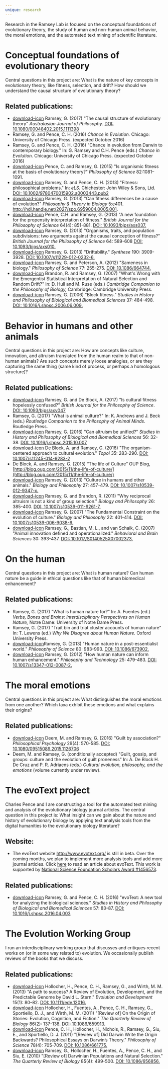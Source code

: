 ```yaml
---
unique: research
---
```


Research in the Ramsey Lab is focused on the conceptual foundations of evolutionary theory, the study of human and non-human animal behavior, the moral emotions, and the automated text mining of scientific literature.

# Conceptual foundations of evolutionary theory

Central questions in this project are: What is the nature of key concepts in evolutionary theory, like fitness, selection, and drift?  How should we understand the causal structure of evolutionary theory?

## Related publications:


*   [download-icon](/papers/2015-ajp-causal-structure.pdf) Ramsey, G. (2017) "The causal structure of evolutionary theory" _Australasian Journal of Philosophy_. [DOI: 10.1080/00048402.2015.1111398](http://dx.doi.org/10.1080/00048402.2015.1111398)
*   Ramsey, G. and Pence, C. H.  (2016)  _Chance in Evolution._  Chicago: University of Chicago Press. (expected October 2016)
*   Ramsey, G. and Pence, C. H. (2016) "Chance in evolution from Darwin to contemporary biology." In: G. Ramsey and C.H. Pence (eds.) _Chance in Evolution._ Chicago: University of Chicago Press. (expected October 2016)
*   [download-icon](/papers/2015-ps-organismic-fitness.pdf) Pence, C. and Ramsey, G. (2015) "Is organismic fitness at the basis of evolutionary theory?" _Philosophy of Science_ 82:1081–1091.
*   [download-icon](/papers/2013-els-fitness-philosophical-problems.pdf) Ramsey, G. and Pence, C. H. (2013) "Fitness: philosophical problems." In: _eLS._ Chichester: John Wiley & Sons, Ltd. [DOI: 10.1002/9780470015902.a0003443.pub2](http://dx.doi.org/10.1002/9780470015902.a0003443.pub2)
*   [download-icon](/papers/2013-ptib-fitness-differences.pdf) Ramsey, G. (2013) "Can fitness differences be a cause of evolution?" _Philosophy & Theory in Biology_ 5:e401. <http://hdl.handle.net/2027/spo.6959004.0005.001>.
*   [download-icon](/papers/2013-bjps-new-foundation.pdf) Pence, C.H. and Ramsey, G. (2013) "A new foundation for the propensity interpretation of fitness." _British Journal for the Philosophy of Science_ 64(4): 851-881. [DOI: 10.1093/bjps/axs037.](http://dx.doi.org/10.1093/bjps/axs037)
*   [download-icon](/papers/2013-bjps-organisms-traits-subdivisions.pdf) Ramsey, G. (2013) "Organisms, traits, and population subdivisions: two arguments against the causal conception of fitness?" _British Journal for the Philosophy of Science_ 64: 589-608 [DOI: 10.1093/bjps/axs010.](http://dx.doi.org/10.1093/bjps/axs010)
*   [download-icon](/papers/2013-syn-driftability.pdf) Ramsey, G. (2013) "Driftability." _Synthese_ 190: 3909-3928. [DOI: 10.1007/s11229-012-0232-6.](http://dx.doi.org/10.1007/s11229-012-0232-6)
*   [download-icon](http://dx.doi.org/10.1086/664744) Ramsey, G. and Peterson, A. (2012) "Sameness in biology." _Philosophy of Science_ 77: 255-275. [DOI: 10.1086/664744.](http://dx.doi.org/10.1086/664744)
*   [download-icon](/papers/2007-ccpb-emergentist-statistical-interpretation.pdf) Brandon, R. and Ramsey, G. (2007) "What's Wrong with the Emergentist Statistical Interpretation of Natural Selection and Random Drift?" In: D. Hull and M. Ruse (eds.) _Cambridge Companion to the Philosophy of Biology,_ Cambridge: Cambridge University Press.
*   [download-icon](/papers/2006-shpbbs-block-fitness.pdf) Ramsey, G. (2006) "Block fitness." _Studies in History and Philosophy of Biological and Biomedical Sciences_ 37: 484-498. [DOI: 10.1016/j.shpsc.2006.06.009.](http://dx.doi.org/10.1016/j.shpsc.2006.06.009)


# Behavior in humans and other animals

Central questions in this project are: How are concepts like culture, innovation, and altruism translated from the human realm to that of non-human animals? Are such concepts merely loose analogies, or are they capturing the same thing (same kind of process, or perhaps a homologous structure)?

## Related publications:

*   [download-icon](/papers/2015-bjps-cultural-fitness-advance-access.pdf) Ramsey, G. and De Block, A. (2017) "Is cultural fitness hopelessly confused?" _British Journal for the Philosophy of Science_. [DOI: 10.1093/bjps/axv047](http://dx.doi.org/10.1093/bjps/axv047)
*   Ramsey, G. (2017) "What is animal culture?" In: K. Andrews and J. Beck (eds.) _Routledge Companion to the Philosophy of Animal Minds._ Routledge Press.
*   [download-icon](/papers/2016-shpbbs-altruism-unified.pdf) Ramsey, G. (2016) "Can altruism be unified?" _Studies in History and Philosophy of Biological and Biomedical Sciences_ 56: 32-38. [DOI: 10.1016/j.shpsc.2015.10.007](http://dx.doi.org/10.1016/j.shpsc.2015.10.007)
*   [download-icon](/papers/2016-topoi-organism-centered.pdf) De Block, A. and Ramsey, G. (2016) "The organism-centered approach to cultural evolution." _Topoi_ 35: 283-290. [DOI: 10.1007/s11245-014-9283-2](http://dx.doi.org/10.1007/s11245-014-9283-2)
*   De Block, A. and Ramsey, G. (2015) “The life of Culture” OUP Blog, [http://blog.oup.com/2015/11/the-life-of-culture/](http://blog.oup.com/2015/11/the-life-of-culture/)
*   [download-icon](/papers/2013-bp-culture-humans-animals.pdf) Ramsey, G. (2013) "Culture in humans and other animals." _Biology and Philosophy_ 27: 457-479. [DOI: 10.1007/s10539-012-9347-x.](http://dx.doi.org/10.1007/s10539-012-9347-x)
*   [download-icon](/papers/2011-bp-reciprocal-altruism.pdf) Ramsey, G. and Brandon, R. (2011) "Why reciprocal altruism is not a kind of group selection." _Biology and Philosophy_ 26: 385-400. [DOI: 10.1007/s10539-011-9261-7.](http://dx.doi.org/10.1007/s10539-011-9261-7)
*   [download-icon](/papers/2007-bp-fundamental-constraint.pdf) Ramsey, G. (2007) "The Fundamental Constraint on the evolution of culture." _Biology and Philosophy_ 22: 401-414. [DOI: 10.1007/s10539-006-9038-6.](http://dx.doi.org/10.1007/s10539-006-9038-6)
*   [download-icon](/papers/2007-bbs-animal-innovation.pdf) Ramsey, G., Bastian, M. L., and van Schaik, C. (2007) "Animal innovation defined and operationalized." _Behavioral and Brain Sciences_ 30: 393-437. [DOI: 10.1017/S0140525X07002373.](http://dx.doi.org/10.1017/S0140525X07002373)



# On the human

Central questions in this project are: What is human nature? Can human nature be a guide in ethical questions like that of human biomedical enhancement?

## Related publications:

*   Ramsey, G. (2017) "What is human nature for?" In: A. Fuentes (ed.) _Verbs, Bones and Brains: Interdisciplinary Perspectives on Human Nature,_ Notre Dame: University of Notre Dame Press.
*   Ramsey, G. (2017) "Trait bin and triat cluster accounts of human nature" In: T. Lewens (ed.) _Why We Disagree about Human Nature._ Oxford University Press.
*   [download-icon](/papers/2013-ps-human-nature.pdf)Ramsey, G. (2013) "Human nature in a post-essentialist world." _Philosophy of Science_ 80: 983-993. [DOI: 10.1086/673902.](http://dx.doi.org/10.1086/673902)
*   [download-icon](/papers/2012-pt-human-nature-enhancement.pdf) Ramsey, G. (2012) "How human nature can inform human enhancement." _Philosophy and Technology_ 25: 479-483. [DOI: 10.1007/s13347-012-0087-2.](http://dx.doi.org/10.1007/s13347-012-0087-2)


# The moral emotions

Central questions in this project are: What distinguishes the moral emotions from one another? Which taxa exhibit these emotions and what explains their origins?

## Related publications:

*   [download-icon](/papers/2016-philpsy-guilt-by-association.pdf) Deem, M. and Ramsey, G. (2016) "Guilt by association?" _Philosophical Psychology_ 29(4): 570-585. [DOI: 10.1080/09515089.2015.1126706](http://dx.doi.org/10.1080/09515089.2015.1126706)
*   Deem, M. and Ramsey, G. (conditionally accepted) "Guilt, gossip, and groups: culture and the evolution of guilt proneness" In: A. De Block H. De Cruz and P. R. Adriaens (eds.) _Cultural evolution, philosophy, and the emotions_ (volume currently under review).


# The evoText project

Charles Pence and I are constructing a tool for the automated text mining and analysis of the evolutionary biology journal articles. The central question in this project is: What insight can we gain about the nature and history of evolutionary biology by applying text analysis tools from the digital humanities to the evolutionary biology literature?

## Website:

*   The evoText website <http://www.evotext.org/> is still in beta.  Over the coming months, we plan to implement more analysis tools and add more journal articles. Click [here](/ndworks.pdf) to read an article about evoText. This work is supported by [National Science Foundation Scholars Award #1456573](http://www.nsf.gov/awardsearch/showAward?AWD_ID=1456573&HistoricalAwards=false).

## Related publications:
*   [download-icon](/papers/2016-shpbbs-evotext.pdf) Ramsey, G. and Pence, C. H. (2016) "evoText: A new tool for analyzing the biological sciences." _Studies in History and Philosophy of Biological and Biomedical Sciences_ 57: 83-87. [DOI: 10.1016/j.shpsc.2016.04.003](http://dx.doi.org/10.1016/j.shpsc.2016.04.003)



# The Evolution Working Group

I run an interdisciplinary working group that discusses and critiques recent works on (or in some way related to) evolution.  We occasionally publish reviews of the books that we discuss.

## Related publications:

*   [download-icon](/papers/2013-ed-stern-review.pdf) Hollocher, H., Pence, C. H., Ramsey, G., and Wirth, M. M. (2013) "A path to success? A Review of Evolution, Development, and the Predictable Genome by David L. Stern." _Evolution and Development_ 15(1): 80–82. [DOI: 10.1111/ede.12016.](http://dx.doi.org/10.1111/ede.12016)
*   [download-icon](/papers/2011-qrb-boyd-review.pdf) Hollocher, H., Fuentes, A., Pence, C. H., Ramsey, G., Sportiello, D. J., and Wirth, M. M. (2011) "[Review of] On the Origin of Stories: Evolution, Cognition, and Fiction." _The Quarterly Review of Biology_ 86(2): 137-138. [DOI: 10.1086/659913.](http://dx.doi.org/10.1086/659913)
*   [download-icon](/papers/2011-ps-sober-review.pdf) Pence, C. H., Hollocher, H., Nichols, R., Ramsey, G., Siu, E., and Sportiello, D. J. (2011) "[Review of] Did Darwin Write the Origin Backwards? Philosophical Essays on Darwin’s Theory." _Philosophy of Science_ 78(4): 705-709. [DOI: 10.1086/661775.](http://dx.doi.org/10.1086/661775)
*   [download-icon](/papers/2010-qrb-godfrey-smith-review.pdf) Ramsey, G., Hollocher, H., Fuentes, A., Pence, C. H., and Siu, E. (2010) "[Review of] Darwinian Populations and Natural Selection." _The Quarterly Review of Biology_ 85(4): 499-500. [DOI: 10.1086/656856.](http://dx.doi.org/10.1086/656856)


